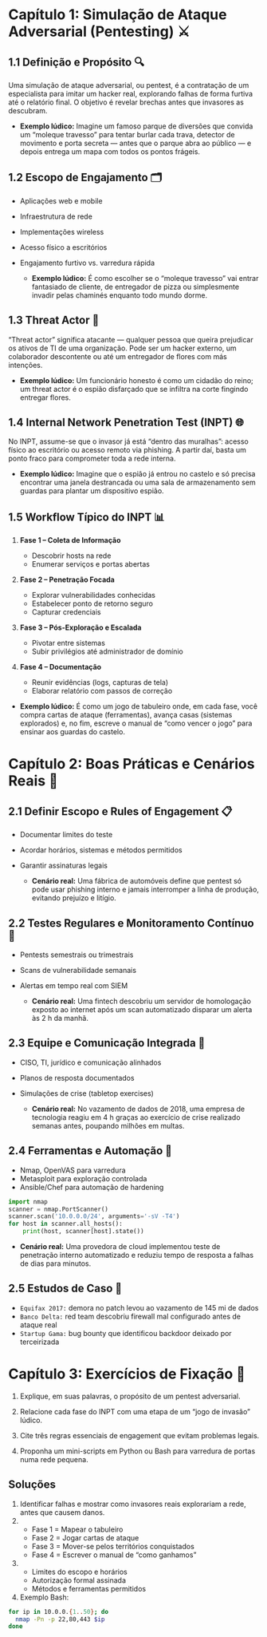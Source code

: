 # Capítulo 1: Simulação de Ataque Adversarial (Pentesting) ⚔️

## 1.1 Definição e Propósito 🔍
Uma simulação de ataque adversarial, ou pentest, é a contratação de um especialista para imitar um hacker real, explorando falhas de forma furtiva até o relatório final. O objetivo é revelar brechas antes que invasores as descubram.


  - **Exemplo lúdico:** Imagine um famoso parque de diversões que convida um “moleque travesso” para tentar burlar cada trava, detector de movimento e porta secreta — antes que o parque abra ao público — e depois entrega um mapa com todos os pontos frágeis.


## 1.2 Escopo de Engajamento 🗂️
- Aplicações web e mobile  

- Infraestrutura de rede  

- Implementações wireless  

- Acesso físico a escritórios  

- Engajamento furtivo vs. varredura rápida  


  - **Exemplo lúdico:** É como escolher se o “moleque travesso” vai entrar fantasiado de cliente, de entregador de pizza ou simplesmente invadir pelas chaminés enquanto todo mundo dorme.


## 1.3 Threat Actor 🎯
“Threat actor” significa atacante — qualquer pessoa que queira prejudicar os ativos de TI de uma organização. Pode ser um hacker externo, um colaborador descontente ou até um entregador de flores com más intenções.


  - **Exemplo lúdico:** Um funcionário honesto é como um cidadão do reino; um threat actor é o espião disfarçado que se infiltra na corte fingindo entregar flores.


## 1.4 Internal Network Penetration Test (INPT) 🌐
No INPT, assume-se que o invasor já está “dentro das muralhas”: acesso físico ao escritório ou acesso remoto via phishing. A partir daí, basta um ponto fraco para comprometer toda a rede interna.


  - **Exemplo lúdico:** Imagine que o espião já entrou no castelo e só precisa encontrar uma janela destrancada ou uma sala de armazenamento sem guardas para plantar um dispositivo espião.


## 1.5 Workflow Típico do INPT 📊
1. **Fase 1 – Coleta de Informação**  
   - Descobrir hosts na rede  
   - Enumerar serviços e portas abertas  


2. **Fase 2 – Penetração Focada**  
   - Explorar vulnerabilidades conhecidas  
   - Estabelecer ponto de retorno seguro  
   - Capturar credenciais  


3. **Fase 3 – Pós-Exploração e Escalada**  
   - Pivotar entre sistemas  
   - Subir privilégios até administrador de domínio  


4. **Fase 4 – Documentação**  
   - Reunir evidências (logs, capturas de tela)  
   - Elaborar relatório com passos de correção  


  - **Exemplo lúdico:** É como um jogo de tabuleiro onde, em cada fase, você compra cartas de ataque (ferramentas), avança casas (sistemas explorados) e, no fim, escreve o manual de “como vencer o jogo” para ensinar aos guardas do castelo.


# Capítulo 2: Boas Práticas e Cenários Reais 🏢

## 2.1 Definir Escopo e Rules of Engagement 📋
- Documentar limites do teste  
- Acordar horários, sistemas e métodos permitidos  
- Garantir assinaturas legais  


  - **Cenário real:** Uma fábrica de automóveis define que pentest só pode usar phishing interno e jamais interromper a linha de produção, evitando prejuízo e litígio.


## 2.2 Testes Regulares e Monitoramento Contínuo 🔄
- Pentests semestrais ou trimestrais  
- Scans de vulnerabilidade semanais  
- Alertas em tempo real com SIEM  


  - **Cenário real:** Uma fintech descobriu um servidor de homologação exposto ao internet após um scan automatizado disparar um alerta às 2 h da manhã.


## 2.3 Equipe e Comunicação Integrada 🤝
- CISO, TI, jurídico e comunicação alinhados  
- Planos de resposta documentados  
- Simulações de crise (tabletop exercises)  


  - **Cenário real:** No vazamento de dados de 2018, uma empresa de tecnologia reagiu em 4 h graças ao exercício de crise realizado semanas antes, poupando milhões em multas.


## 2.4 Ferramentas e Automação 🤖
- Nmap, OpenVAS para varredura  
- Metasploit para exploração controlada  
- Ansible/Chef para automação de hardening  


```python
import nmap
scanner = nmap.PortScanner()
scanner.scan('10.0.0.0/24', arguments='-sV -T4')
for host in scanner.all_hosts():
    print(host, scanner[host].state())
```


  - **Cenário real:** Uma provedora de cloud implementou teste de penetração interno automatizado e reduziu tempo de resposta a falhas de dias para minutos.


## 2.5 Estudos de Caso 📝

- `Equifax 2017:` demora no patch levou ao vazamento de 145 mi de dados  
- `Banco Delta:` red team descobriu firewall mal configurado antes de ataque real  
- `Startup Gama:` bug bounty que identificou backdoor deixado por terceirizada  


# Capítulo 3: Exercícios de Fixação 📝

1. Explique, em suas palavras, o propósito de um pentest adversarial.  

2. Relacione cada fase do INPT com uma etapa de um “jogo de invasão” lúdico.  

3. Cite três regras essenciais de engagement que evitam problemas legais.  

4. Proponha um mini-scripts em Python ou Bash para varredura de portas numa rede pequena.  


## Soluções

1. Identificar falhas e mostrar como invasores reais explorariam a rede, antes que causem danos.  
2.  
   - Fase 1 = Mapear o tabuleiro  
   - Fase 2 = Jogar cartas de ataque  
   - Fase 3 = Mover-se pelos territórios conquistados  
   - Fase 4 = Escrever o manual de “como ganhamos”  
3.  
   - Limites do escopo e horários  
   - Autorização formal assinada  
   - Métodos e ferramentas permitidos  
4. Exemplo Bash:  


```bash
for ip in 10.0.0.{1..50}; do
  nmap -Pn -p 22,80,443 $ip
done
```
